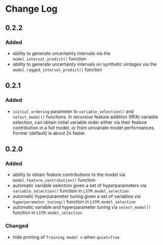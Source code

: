 # Change Log

## 0.2.2

### Added

* ability to generate uncertainty intervals via the `model.interval_predict()` function
* ability to generate uncertainty intervals on synthetic vintages via the `model.ragged_interval_predict()` function

## 0.2.1

### Added

* `initial_ordering` parameter to `variable_selection()` and `select_model()` functions. In recursive feature addition (RFA) variable selection, can obtain initial variable order either via their feature contribution in a full model, or from univariate model performances. Former (default) is about 2x faster.

## 0.2.0

### Added

* ability to obtain feature contributions to the model via `model.feature_contribution()` function
* automatic variable selection given a set of hyperparameters via `variable_selection()` function in `LSTM.model_selection`
* automatic hyperparameter tuning given a set of variables via `hyperparameter_tuning()` function in `LSTM.model_selection`
* automatic variable and hyperparameter tuning via `select_model()` function in `LSTM.model_selection`

### Changed

* hide printing of `Training model n` when `quiet=True`